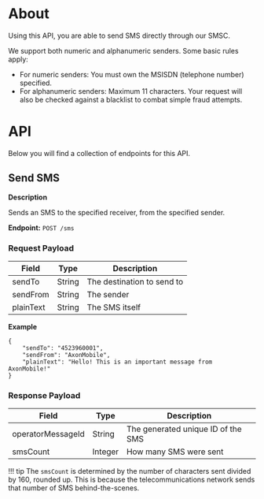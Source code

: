 # About
Using this API, you are able to send SMS directly through our SMSC.

We support both numeric and alphanumeric senders. Some basic rules apply:

* For numeric senders: You must own the MSISDN (telephone number) specified.
* For alphanumeric senders: Maximum 11 characters. Your request will also be checked against a blacklist to combat simple fraud attempts.

# API
Below you will find a collection of endpoints for this API.

## Send SMS

**Description**

Sends an SMS to the specified receiver, from the specified sender.

**Endpoint:** `POST /sms`

### Request Payload

Field        | Type          | Description
------------ | ------------- | ------------
sendTo | String | The destination to send to
sendFrom | String | The sender
plainText | String | The SMS itself

**Example**

```
{
	"sendTo": "4523960001",
	"sendFrom": "AxonMobile",
	"plainText": "Hello! This is an important message from AxonMobile!"
}
```

### Response Payload

Field        | Type          | Description
------------ | ------------- | ------------
operatorMessageId | String | The generated unique ID of the SMS
smsCount | Integer | How many SMS were sent

!!! tip
    The `smsCount` is determined by the number of characters sent divided by 160, rounded up.
    This is because the telecommunications network sends that number of SMS behind-the-scenes.
